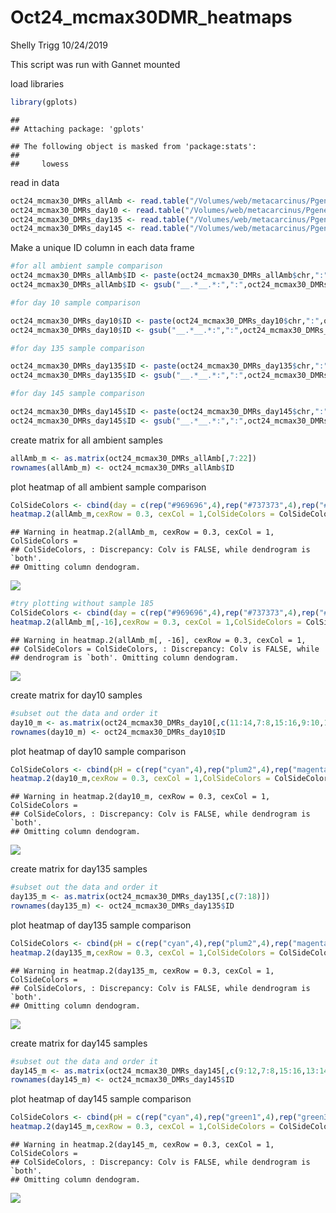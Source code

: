 Oct24\_mcmax30DMR\_heatmaps
================
Shelly Trigg
10/24/2019

This script was run with Gannet mounted

load libraries

``` r
library(gplots)
```

    ## 
    ## Attaching package: 'gplots'

    ## The following object is masked from 'package:stats':
    ## 
    ##     lowess

read in data

``` r
oct24_mcmax30_DMRs_allAmb <- read.table("/Volumes/web/metacarcinus/Pgenerosa/analyses/20191024/amb_AllTimes_DMR250bp_MCmax30_cov5x_rms_results_filtered.tsv", header = TRUE, sep = "\t")
oct24_mcmax30_DMRs_day10 <- read.table("/Volumes/web/metacarcinus/Pgenerosa/analyses/20191024/day10_AllpH_DMR250bp_MCmax30_cov5x_rms_results_filtered.tsv", header = TRUE, sep = "\t")
oct24_mcmax30_DMRs_day135 <- read.table("/Volumes/web/metacarcinus/Pgenerosa/analyses/20191024/day135_AllpH_DMR250bp_MCmax30_cov5x_rms_results_filtered.tsv", header = TRUE, sep = "\t")
oct24_mcmax30_DMRs_day145 <- read.table("/Volumes/web/metacarcinus/Pgenerosa/analyses/20191024/day145_AllpH_DMR250bp_MCmax30_cov5x_rms_results_filtered.tsv", header = TRUE, sep = "\t")
```

Make a unique ID column in each data frame

``` r
#for all ambient sample comparison
oct24_mcmax30_DMRs_allAmb$ID <- paste(oct24_mcmax30_DMRs_allAmb$chr,":",oct24_mcmax30_DMRs_allAmb$start,"-",oct24_mcmax30_DMRs_allAmb$end, sep = "")
oct24_mcmax30_DMRs_allAmb$ID <- gsub("__.*__.*:",":",oct24_mcmax30_DMRs_allAmb$ID)

#for day 10 sample comparison

oct24_mcmax30_DMRs_day10$ID <- paste(oct24_mcmax30_DMRs_day10$chr,":",oct24_mcmax30_DMRs_day10$start,"-",oct24_mcmax30_DMRs_day10$end, sep = "")
oct24_mcmax30_DMRs_day10$ID <- gsub("__.*__.*:",":",oct24_mcmax30_DMRs_day10$ID)

#for day 135 sample comparison

oct24_mcmax30_DMRs_day135$ID <- paste(oct24_mcmax30_DMRs_day135$chr,":",oct24_mcmax30_DMRs_day135$start,"-",oct24_mcmax30_DMRs_day135$end, sep = "")
oct24_mcmax30_DMRs_day135$ID <- gsub("__.*__.*:",":",oct24_mcmax30_DMRs_day135$ID)

#for day 145 sample comparison

oct24_mcmax30_DMRs_day145$ID <- paste(oct24_mcmax30_DMRs_day145$chr,":",oct24_mcmax30_DMRs_day145$start,"-",oct24_mcmax30_DMRs_day145$end, sep = "")
oct24_mcmax30_DMRs_day145$ID <- gsub("__.*__.*:",":",oct24_mcmax30_DMRs_day145$ID)
```

create matrix for all ambient samples

``` r
allAmb_m <- as.matrix(oct24_mcmax30_DMRs_allAmb[,7:22])
rownames(allAmb_m) <- oct24_mcmax30_DMRs_allAmb$ID
```

plot heatmap of all ambient sample comparison

``` r
ColSideColors <- cbind(day = c(rep("#969696",4),rep("#737373",4),rep("#525252",4),rep("#252525",4)))
heatmap.2(allAmb_m,cexRow = 0.3, cexCol = 1,ColSideColors = ColSideColors, Colv=NA, col = bluered, na.color = "black", density.info = "none", trace = "none", scale = "row")
```

    ## Warning in heatmap.2(allAmb_m, cexRow = 0.3, cexCol = 1, ColSideColors =
    ## ColSideColors, : Discrepancy: Colv is FALSE, while dendrogram is `both'.
    ## Omitting column dendogram.

![](Oct24_MCmax30DMR_heatmaps_files/figure-markdown_github/allAmb_DMR_heatmap-1.png)

``` r
#try plotting without sample 185
ColSideColors <- cbind(day = c(rep("#969696",4),rep("#737373",4),rep("#525252",4),rep("#252525",3)))
heatmap.2(allAmb_m[,-16],cexRow = 0.3, cexCol = 1,ColSideColors = ColSideColors, Colv=NA, col = bluered, na.color = "black", density.info = "none", trace = "none", scale = "row")
```

    ## Warning in heatmap.2(allAmb_m[, -16], cexRow = 0.3, cexCol = 1,
    ## ColSideColors = ColSideColors, : Discrepancy: Colv is FALSE, while
    ## dendrogram is `both'. Omitting column dendogram.

![](Oct24_MCmax30DMR_heatmaps_files/figure-markdown_github/allAmb_DMR_heatmap-2.png)

create matrix for day10 samples

``` r
#subset out the data and order it
day10_m <- as.matrix(oct24_mcmax30_DMRs_day10[,c(11:14,7:8,15:16,9:10,17:18)])
rownames(day10_m) <- oct24_mcmax30_DMRs_day10$ID
```

plot heatmap of day10 sample comparison

``` r
ColSideColors <- cbind(pH = c(rep("cyan",4),rep("plum2",4),rep("magenta",4)))
heatmap.2(day10_m,cexRow = 0.3, cexCol = 1,ColSideColors = ColSideColors, Colv=NA, col = bluered, na.color = "black", density.info = "none", trace = "none", scale = "row")
```

    ## Warning in heatmap.2(day10_m, cexRow = 0.3, cexCol = 1, ColSideColors =
    ## ColSideColors, : Discrepancy: Colv is FALSE, while dendrogram is `both'.
    ## Omitting column dendogram.

![](Oct24_MCmax30DMR_heatmaps_files/figure-markdown_github/day10_DMR_heatmap-1.png)

create matrix for day135 samples

``` r
#subset out the data and order it
day135_m <- as.matrix(oct24_mcmax30_DMRs_day135[,c(7:18)])
rownames(day135_m) <- oct24_mcmax30_DMRs_day135$ID
```

plot heatmap of day135 sample comparison

``` r
ColSideColors <- cbind(pH = c(rep("cyan",4),rep("plum2",4),rep("magenta",4)))
heatmap.2(day135_m,cexRow = 0.3, cexCol = 1,ColSideColors = ColSideColors, Colv=NA, col = bluered, na.color = "black", density.info = "none", trace = "none", scale = "row")
```

    ## Warning in heatmap.2(day135_m, cexRow = 0.3, cexCol = 1, ColSideColors =
    ## ColSideColors, : Discrepancy: Colv is FALSE, while dendrogram is `both'.
    ## Omitting column dendogram.

![](Oct24_MCmax30DMR_heatmaps_files/figure-markdown_github/day135_DMR_heatmap-1.png)

create matrix for day145 samples

``` r
#subset out the data and order it
day145_m <- as.matrix(oct24_mcmax30_DMRs_day145[,c(9:12,7:8,15:16,13:14,17:18,19:20,27:28,21:22,29:30,23:26)])
rownames(day145_m) <- oct24_mcmax30_DMRs_day145$ID
```

plot heatmap of day145 sample comparison

``` r
ColSideColors <- cbind(pH = c(rep("cyan",4),rep("green1",4),rep("green3",4),rep("mediumpurple1",4),rep("plum2",4),rep("magenta",4)))
heatmap.2(day145_m,cexRow = 0.3, cexCol = 1,ColSideColors = ColSideColors, Colv=NA, col = bluered, na.color = "black", density.info = "none", trace = "none", scale = "row")
```

    ## Warning in heatmap.2(day145_m, cexRow = 0.3, cexCol = 1, ColSideColors =
    ## ColSideColors, : Discrepancy: Colv is FALSE, while dendrogram is `both'.
    ## Omitting column dendogram.

![](Oct24_MCmax30DMR_heatmaps_files/figure-markdown_github/day145_DMR_heatmap-1.png)
